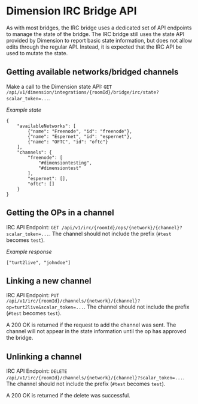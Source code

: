 # Dimension IRC Bridge API

As with most bridges, the IRC bridge uses a dedicated set of API endpoints to manage the state of the bridge. The IRC bridge still uses the state API provided by Dimension to report basic state information, but does not allow edits through the regular API. Instead, it is expected that the IRC API be used to mutate the state.

## Getting available networks/bridged channels

Make a call to the Dimension state API: `GET /api/v1/dimension/integrations/{roomId}/bridge/irc/state?scalar_token=...`.

*Example state*
```
{
    "availableNetworks": [
        {"name": "Freenode", "id": "freenode"},
        {"name": "Espernet", "id": "espernet"},
        {"name": "OFTC", "id": "oftc"}
    ],
    "channels": {
        "freenode": [
            "#dimensiontesting",
            "#dimensiontest"
        ],
        "espernet": [],
        "oftc": []
    }
}
```

## Getting the OPs in a channel

IRC API Endpoint: `GET /api/v1/irc/{roomId}/ops/{network}/{channel}?scalar_token=...`. The channel should not include the prefix (`#test` becomes `test`).

*Example response*
```
["turt2live", "johndoe"]
```

## Linking a new channel

IRC API Endpoint: `PUT /api/v1/irc/{roomId}/channels/{network}/{channel}?op=turt2live&scalar_token=...`. The channel should not include the prefix (`#test` becomes `test`).

A 200 OK is returned if the request to add the channel was sent. The channel will not appear in the state information until the op has approved the bridge.

## Unlinking a channel

IRC API Endpoint: `DELETE /api/v1/irc/{roomId}/channels/{network}/{channel}?scalar_token=...`. The channel should not include the prefix (`#test` becomes `test`).

A 200 OK is returned if the delete was successful.